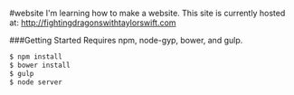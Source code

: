 #website
I'm learning how to make a website. This site is currently hosted at: http://fightingdragonswithtaylorswift.com


###Getting Started
Requires npm, node-gyp, bower, and gulp.

```bash
$ npm install
$ bower install
$ gulp
$ node server
```
